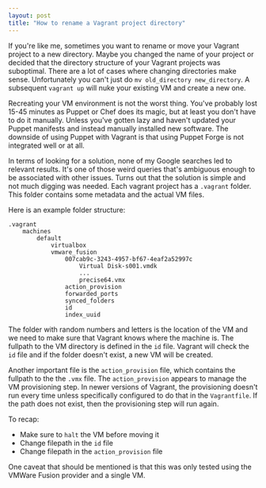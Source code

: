 ```yaml
---
layout: post
title: "How to rename a Vagrant project directory"
---
```


If you're like me, sometimes you want to rename or move your Vagrant project to a new directory. Maybe you changed the name of your project or decided that the directory structure of your Vagrant projects was suboptimal. There are a lot of cases where changing directories make sense. Unfortunately you can't just do `mv old_directory new_directory`. A subsequent `vagrant up` will nuke your existing VM and create a new one.

Recreating your VM environment is not the worst thing. You've probably lost 15-45 minutes as Puppet or Chef does its magic, but at least you don't have to do it manually. Unless you've gotten lazy and haven't updated your Puppet manifests and instead manually installed new software. The downside of using Puppet with Vagrant is that using Puppet Forge is not integrated well or at all.

In terms of looking for a solution, none of my Google searches led to relevant results. It's one of those weird queries that's ambiguous enough to be associated with other issues. Turns out that the solution is simple and not much digging was needed. Each vagrant project has a `.vagrant` folder. This folder contains some metadata and the actual VM files.

Here is an example folder structure:

    .vagrant
        machines
            default
                virtualbox
                vmware_fusion
                    007cab9c-3243-4957-bf67-4eaf2a52997c
                        Virtual Disk-s001.vmdk
                        ...
                        precise64.vmx
                    action_provision
                    forwarded_ports
                    synced_folders
                    id
                    index_uuid


The folder with random numbers and letters is the location of the VM and we need to make sure that Vagrant knows where the machine is. The fullpath to the VM directory is defined in the `id` file. Vagrant will check the `id` file and if the folder doesn't exist, a new VM will be created.

Another important file is the `action_provision` file, which contains the fullpath to the the `.vmx` file. The `action_provision` appears to manage the VM provisioning step. In newer versions of Vagrant, the provisioning doesn't run every time unless specifically configured to do that in the `Vagrantfile`. If the path does not exist, then the provisioning step will run again.

To recap:

- Make sure to `halt` the VM before moving it
- Change filepath in the `id` file
- Change filepath in the `action_provision` file

One caveat that should be mentioned is that this was only tested using the VMWare Fusion provider and a single VM.